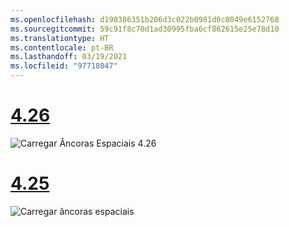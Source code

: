 ```yaml
---
ms.openlocfilehash: d190386351b206d3c022b0981d0c8049e6152768
ms.sourcegitcommit: 59c91f8c70d1ad30995fba6cf862615e25e78d10
ms.translationtype: HT
ms.contentlocale: pt-BR
ms.lasthandoff: 03/19/2021
ms.locfileid: "97718047"
---
```

# <a name="426"></a>[4.26](#tab/426)

![Carregar Âncoras Espaciais 4.26](../images/local-spatial-anchors-img-03.png)

# <a name="425"></a>[4.25](#tab/425)

![Carregar âncoras espaciais](../images/unreal-spatialanchors-load.PNG)
